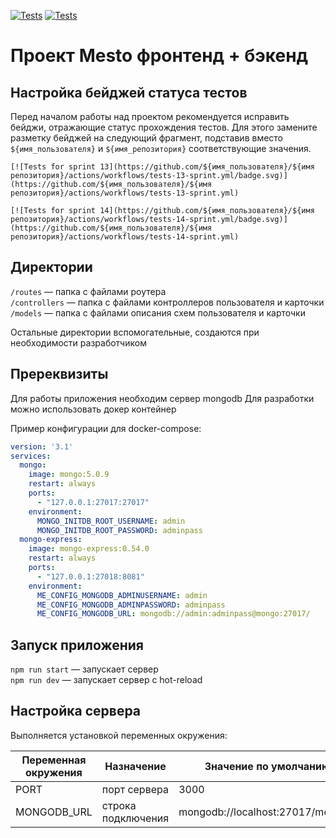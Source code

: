 [![Tests](https://github.com/uplink-std/express-mesto-gha/actions/workflows/tests-13-sprint.yml/badge.svg)](https://github.com/uplink-std/express-mesto-gha/actions/workflows/tests-13-sprint.yml) [![Tests](https://github.com/uplink-std/express-mesto-gha/actions/workflows/tests-14-sprint.yml/badge.svg)](https://github.com/uplink-std/express-mesto-gha/actions/workflows/tests-14-sprint.yml)
# Проект Mesto фронтенд + бэкенд



## Настройка бейджей статуса тестов
Перед началом работы над проектом рекомендуется исправить бейджи, отражающие статус прохождения тестов.
Для этого замените разметку бейджей на следующий фрагмент, подставив вместо `${имя_пользователя}` и `${имя_репозитория}` соответствующие значения.

```
[![Tests for sprint 13](https://github.com/${имя_пользователя}/${имя репозитория}/actions/workflows/tests-13-sprint.yml/badge.svg)](https://github.com/${имя_пользователя}/${имя репозитория}/actions/workflows/tests-13-sprint.yml) 

[![Tests for sprint 14](https://github.com/${имя_пользователя}/${имя репозитория}/actions/workflows/tests-14-sprint.yml/badge.svg)](https://github.com/${имя_пользователя}/${имя репозитория}/actions/workflows/tests-14-sprint.yml)
```


## Директории

`/routes` — папка с файлами роутера  
`/controllers` — папка с файлами контроллеров пользователя и карточки   
`/models` — папка с файлами описания схем пользователя и карточки  
  
Остальные директории вспомогательные, создаются при необходимости разработчиком

## Пререквизиты

Для работы приложения необходим сервер mongodb
Для разработки можно использовать докер контейнер

Пример конфигурации для docker-compose:

```yaml
version: '3.1'
services:
  mongo:
    image: mongo:5.0.9
    restart: always
    ports:
      - "127.0.0.1:27017:27017"
    environment:
      MONGO_INITDB_ROOT_USERNAME: admin
      MONGO_INITDB_ROOT_PASSWORD: adminpass
  mongo-express:
    image: mongo-express:0.54.0
    restart: always
    ports:
      - "127.0.0.1:27018:8081"
    environment:
      ME_CONFIG_MONGODB_ADMINUSERNAME: admin
      ME_CONFIG_MONGODB_ADMINPASSWORD: adminpass
      ME_CONFIG_MONGODB_URL: mongodb://admin:adminpass@mongo:27017/
```

## Запуск приложения

`npm run start` — запускает сервер   
`npm run dev` — запускает сервер с hot-reload

## Настройка сервера

Выполняется установкой переменных окружения:

| Переменная окружения | Назначение         | Значение по умолчанию              | Пример                                                             |
|----------------------|--------------------|------------------------------------|--------------------------------------------------------------------|
| PORT                 | порт сервера       | 3000                               | 8080                                                               |
| MONGODB_URL          | строка подключения | mongodb://localhost:27017/mestodb  | mongodb://admin:adminpass@127.0.0.1:27017/mestodb?authSource=admin |
